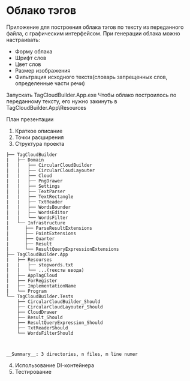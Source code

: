 # Облако тэгов

Приложение для построения облака тэгов по тексту из переданного файла, с графическим интерфейсом.
При генерации облака можно настраивать:
  * Форму облака
  * Шрифт слов
  * Цвет слов
  * Размер изображения
  * Фильтрация исходного текста(словарь запрещенных слов, определенные части речи)

Запускать TagCloudBuilder.App.exe
  Чтобы облако построилось по переданному тексту, его нужно закинуть
  в TagCloudBuilder.App\Resources

План презентации
  1. Краткое описание
  2. Точки расширения
  3. Структура проекта
  ```
  ├── TagCloudBuilder
  |   ├── Domain
  |   |   ├── CircularCloudBuilder
  |   |   ├── CircularCloudLayouter
  |   |   ├── Cloud
  |   |   ├── PngDrawer
  |   |   ├── Settings
  |   |   ├── TextParser
  |   |   ├── TextRectangle
  |   |   ├── TxtReader
  |   |   ├── WordsBounder
  |   |   ├── WordsEditor
  |   |   └── WordsFilter
  |   └── Infrastructure
  |      ├── ParseResultExtensions
  |      ├── PointExtensions
  |      ├── Quarter
  |      ├── Result
  |      └── ResultQueryExpressionExtensions
  ├── TagCloudBuilder.App
  |   ├── Resourses
  |   |   ├── stopwords.txt
  |   |   └── ...(тексты ввода)
  |   ├── AppTagCloud
  |   ├── ForRegister
  |   ├── ImplementationName
  |   └── Program
  └── TagCloudBuilder.Tests
      ├── CircularCloudBuilder_Should
      ├── CircularCloudLayouter_Should
      ├── CloudDrawer
      ├── Result_Should
      ├── ResultQueryExpression_Should
      ├── TxtReaderShould
      └── WordsFilterShould



  __Summary__: 3 directories, n files, m line numer
  ```
  4. Использование DI-контейнера
  5. Тестирование
